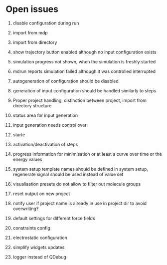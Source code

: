 # Open issues

1. disable configuration during run
1. import from mdp
1. import from directory
1. show trajectory button enabled although no input configuration exists
1. simulation progress not shown, when the simulation is freshly started
1. mdrun reports simulation failed although it was controlled interrupted
1. autogeneration of configuration should be disabled
1. generation of input configuration should be handled similarly to steps
1. Proper project handling, distinction between project, import from directory structure
1. status area for input generation
1. input generation needs control over
  1. starte
  1. activation/deactivation of steps

1. progress information for minimisation or at least a curve over time or the energy values
1. system setup template names should be defined in system setup, regenerate signal should be used instead of value set

1. visualisation presets do not allow to filter out molecule groups

1. reset output on new project

1. notify user if project name is already in use in project dir to avoid overwriting?


1. default settings for different force fields
1. constraints config
1. electrostatic configuration

1. simplify widgets updates
1. logger instead of QDebug
